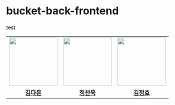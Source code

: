 # bucket-back-frontend
test
<table>
 <tr>
    <td align="center"><a href="https://github.com/GBAJS754"><img src="https://avatars.githubusercontent.com/GBAJS754" width="130px;" alt=""></a></td>
    <td align="center"><a href="https://github.com/khakhid"><img src="https://avatars.githubusercontent.com/seeyoujeong" width="130px;" alt=""></a></td>
    <td align="center"><a href="https://github.com/wukdddang"><img src="https://avatars.githubusercontent.com/perfumeplaylist" width="130px;" alt=""></a></td>
  </tr>
  <tr>
    <td align="center"><a href="https://github.com/GBAJS754"><b>김다은</b></a></td>
    <td align="center"><a href="https://github.com/GBAJS754"><b>정찬욱</b></a></td>
    <td align="center"><a href="https://github.com/GBAJS754"><b>김정호</b></a></td>
  </tr>
</table>
